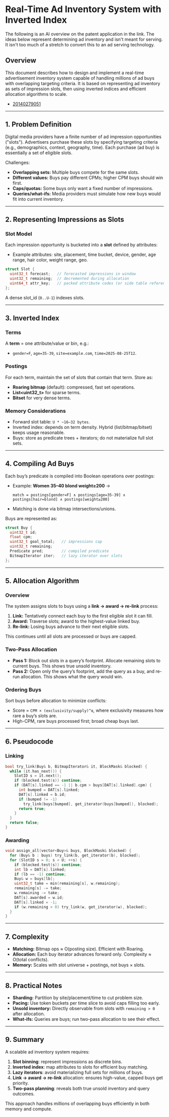 # Real-Time Ad Inventory System with Inverted Index

The following is an AI overview on the patent application in the link.  The ideas below represent determining ad inventory and isn't meant for serving.  It isn't too much of a stretch to convert this to an ad serving technology.

## Overview

This document describes how to design and implement a real-time advertisement inventory system capable of handling millions of ad buys with overlapping targeting criteria. It is based on representing ad inventory as sets of impression slots, then using inverted indices and efficient allocation algorithms to scale.

- [20140279051](https://patents.justia.com/patent/20140279051)
---

## 1. Problem Definition

Digital media providers have a finite number of ad impression opportunities ("slots"). Advertisers purchase these slots by specifying targeting criteria (e.g., demographics, context, geography, time). Each purchase (ad buy) is essentially a set of eligible slots.

Challenges:

* **Overlapping sets:** Multiple buys compete for the same slots.
* **Different values:** Buys pay different CPMs; higher CPM buys should win first.
* **Caps/quotas:** Some buys only want a fixed number of impressions.
* **Queries/what-ifs:** Media providers must simulate how new buys would fit into current inventory.

---

## 2. Representing Impressions as Slots

### Slot Model

Each impression opportunity is bucketed into a **slot** defined by attributes:

* Example attributes: site, placement, time bucket, device, gender, age range, hair color, weight range, geo.

```c
struct Slot {
  uint32_t forecast;   // forecasted impressions in window
  uint32_t remaining;  // decremented during allocation
  uint64_t attr_key;   // packed attribute codes (or side table reference)
};
```

A dense slot\_id (`0..U-1`) indexes slots.

---

## 3. Inverted Index

### Terms

A **term** = one attribute/value or bin, e.g.:

* `gender=F`, `age=35-39`, `site=example.com`, `time=2025-08-25T12`.

### Postings

For each term, maintain the set of slots that contain that term. Store as:

* **Roaring bitmap** (default): compressed, fast set operations.
* **List\<uint32\_t>** for sparse terms.
* **Bitset** for very dense terms.

### Memory Considerations

* Forward slot table: `U * ~16–32 bytes`.
* Inverted index: depends on term density. Hybrid (list/bitmap/bitset) keeps usage reasonable.
* Buys: store as predicate trees + iterators; do not materialize full slot sets.

---

## 4. Compiling Ad Buys

Each buy’s predicate is compiled into Boolean operations over postings:

* Example: **Women 35–40 blond weight≥200** →

  ```
  match = postings[gender=F] ∧ postings[age=35-39] ∧ postings[hair=blond] ∧ postings[weight≥200]
  ```
* Matching is done via bitmap intersections/unions.

Buys are represented as:

```c
struct Buy {
  uint32_t id;
  float cpm;
  uint32_t goal_total;   // impressions cap
  uint32_t remaining;
  Predicate pred;        // compiled predicate
  BitmapIterator iter;   // lazy iterator over slots
};
```

---

## 5. Allocation Algorithm

### Overview

The system assigns slots to buys using a **link → award → re-link** process:

1. **Link:** Tentatively connect each buy to the first eligible slot it can fill.
2. **Award:** Traverse slots; award to the highest-value linked buy.
3. **Re-link:** Losing buys advance to their next eligible slots.

This continues until all slots are processed or buys are capped.

### Two-Pass Allocation

* **Pass 1:** Block out slots in a query’s footprint. Allocate remaining slots to current buys. This shows true unsold inventory.
* **Pass 2:** Open only the query’s footprint, add the query as a buy, and re-run allocation. This shows what the query would win.

### Ordering Buys

Sort buys before allocation to minimize conflicts:

* Score = `CPM × (exclusivity/supply)^α`, where exclusivity measures how rare a buy’s slots are.
* High-CPM, rare buys processed first; broad cheap buys last.

---

## 6. Pseudocode

### Linking

```c
bool try_link(Buy& b, BitmapIterator& it, BlockMask& blocked) {
  while (it.has_next()) {
    SlotID s = it.next();
    if (blocked.test(s)) continue;
    if (DAT[s].linked == -1 || b.cpm > buys[DAT[s].linked].cpm) {
      int bumped = DAT[s].linked;
      DAT[s].linked = b.id;
      if (bumped != -1)
        try_link(buys[bumped], get_iterator(buys[bumped]), blocked);
      return true;
    }
  }
  return false;
}
```

### Awarding

```c
void assign_all(vector<Buy>& buys, BlockMask& blocked) {
  for (Buy& b : buys) try_link(b, get_iterator(b), blocked);
  for (SlotID s = 0; s < U; ++s) {
    if (blocked.test(s)) continue;
    int lb = DAT[s].linked;
    if (lb == -1) continue;
    Buy& w = buys[lb];
    uint32_t take = min(remaining[s], w.remaining);
    remaining[s] -= take;
    w.remaining -= take;
    DAT[s].awarded = w.id;
    DAT[s].linked = -1;
    if (w.remaining > 0) try_link(w, get_iterator(w), blocked);
  }
}
```

---

## 7. Complexity

* **Matching:** Bitmap ops ≈ O(posting size). Efficient with Roaring.
* **Allocation:** Each buy iterator advances forward only. Complexity ≈ O(total conflicts).
* **Memory:** Scales with slot universe + postings, not buys × slots.

---

## 8. Practical Notes

* **Sharding:** Partition by site/placement/time to cut problem size.
* **Pacing:** Use token buckets per time slice to avoid caps filling too early.
* **Unsold inventory:** Directly observable from slots with `remaining > 0` after allocation.
* **What-ifs:** Queries are buys; run two-pass allocation to see their effect.

---

## 9. Summary

A scalable ad inventory system requires:

1. **Slot binning**: represent impressions as discrete bins.
2. **Inverted index**: map attributes to slots for efficient buy matching.
3. **Lazy iterators**: avoid materializing full sets for millions of buys.
4. **Link → award → re-link** allocation: ensures high-value, capped buys get priority.
5. **Two-pass planning**: reveals both true unsold inventory and query outcomes.

This approach handles millions of overlapping buys efficiently in both memory and compute.

